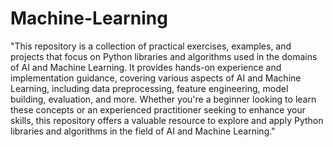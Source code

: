 # Machine-Learning
"This repository is a collection of practical exercises, examples, and projects that focus on Python libraries and algorithms used in the domains of AI and Machine Learning. It provides hands-on experience and implementation guidance, covering various aspects of AI and Machine Learning, including data preprocessing, feature engineering, model building, evaluation, and more. Whether you're a beginner looking to learn these concepts or an experienced practitioner seeking to enhance your skills, this repository offers a valuable resource to explore and apply Python libraries and algorithms in the field of AI and Machine Learning."
